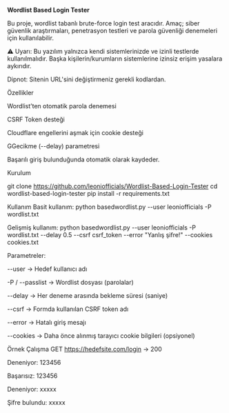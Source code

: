 <b> Wordlist Based Login Tester </b>

Bu proje, wordlist tabanlı brute-force login test aracıdır.
Amaç; siber güvenlik araştırmaları, penetrasyon testleri ve parola güvenliği denemeleri için kullanılabilir.

⚠️ Uyarı: Bu yazılım yalnızca kendi sistemlerinizde ve izinli testlerde kullanılmalıdır.
Başka kişilerin/kurumların sistemlerine izinsiz erişim yasalara aykırıdır.


Dipnot: Sitenin URL'sini değiştirmeniz gerekli kodlardan.

 Özellikler

 Wordlist’ten otomatik parola denemesi

 CSRF Token desteği

 Cloudflare engellerini aşmak için cookie desteği

 GGecikme (--delay) parametresi

 Başarılı giriş bulunduğunda otomatik olarak kaydeder. 

Kurulum

git clone https://github.com/leoniofficials/Wordlist-Based-Login-Tester
cd wordlist-based-login-tester
pip install -r requirements.txt

Kullanım
Basit kullanım:
python basedwordlist.py --user leoniofficials -P wordlist.txt

Gelişmiş kullanım:
python basedwordlist.py --user leoniofficials -P wordlist.txt --delay 0.5 --csrf csrf_token --error "Yanlış şifre!" --cookies cookies.txt

Parametreler:

--user → Hedef kullanıcı adı

-P / --passlist → Wordlist dosyası (parolalar)

--delay → Her deneme arasında bekleme süresi (saniye)

--csrf → Formda kullanılan CSRF token adı

--error → Hatalı giriş mesajı

--cookies → Daha önce alınmış tarayıcı cookie bilgileri (opsiyonel)

 Örnek Çalışma
GET https://hedefsite.com/login → 200

 Deneniyor: 123456
 
 Başarısız: 123456
 
 Deneniyor: xxxxx
 
 Şifre bulundu: xxxxx


 
